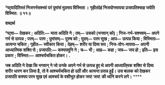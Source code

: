 **²ष्ट्वादितिस्तं निजगर्भसश्भवं** **परं पुमांसं मुदमाप विस्मिता ।** **गृहीतदेहं निजयोगमायया** **प्रजापतिश्चाह जयेति विस्मित: ॥ ११॥** 

**शब्दार्थ** 

**²ष्ट्वा—** **देखकर** **; अदिति:—** **माता अदिति ने** **; तम्—** **उसको (भगवान् को)** **; निज-गर्भ-सश्भवम्—** **अपने गर्भ से उत्पन्न** **; परम्—** **परम** **; पुमांसम्—** **पुरुष को** **; मुदम्—** **परम सुख** **; आप—** **उत्पन्न किया** **; विस्मिता—** **अत्यन्त चकित** **; गृहीत—** **स्वीकार किया** **;** **देहम्—** **शरीर या दिव्य रूप** **; निज-योग-मायया—** **अपनी आध्यात्मिक शक्ति से** **; प्रजापति:—** **कश्यपमुनि ने** **; च—** **भी** **; आह—** **कहा** **; जय—** **जय हो** **; इति—** **इस प्रकार** **; विस्मित:—** **आश्चर्यचकित होकर।** **.** 

**जब अदिति ने देखा कि भगवान् ने जो उनके अपने गर्भ से उत्पन्न हुए थे अपनी आध्याति्मक** **शक्ति से दिव्य शरीर धारण कर लिया है, तो वे आश्चर्यचकित हो उठीं और अत्यन्त प्रसन्न हुईं।** **उस बालक को देखकर प्रजापति कश्यप परम सुख एवं आश्चर्य के वशीभूत होकर जय! जय!** **की ध्वनि करने लगे।** **** 